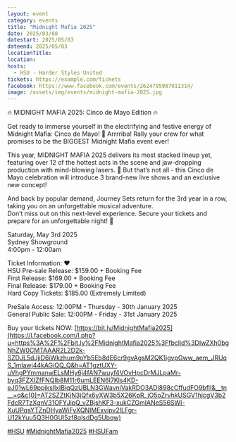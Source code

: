 ```yaml
---
layout: event
category: events
title: "Midnight Mafia 2025"
date: 2025/03/08
datestart: 2025/05/03
dateend: 2025/05/03
locationTitle:
location:
hosts:
  - HSU - Harder Styles United
tickets: https://example.com/tickets
facebook: https://www.facebook.com/events/2624795987911314/
image: /assets/img/events/midnight-mafia-2025.jpg
---
```


🔥 MIDNIGHT MAFIA 2025: Cinco de Mayo Edition 🔥

Get ready to immerse yourself in the electrifying and festive energy of Midnight Mafia: Cinco de Mayo! 🎉 Arrrriba! Rally your crew for what promises to be the BIGGEST Midnight Mafia event ever!

This year, MIDNIGHT MAFIA 2025 delivers its most stacked lineup yet, featuring over 12 of the hottest acts in the scene and jaw-dropping production with mind-blowing lasers. 🌟 But that’s not all - this Cinco de Mayo celebration will introduce 3 brand-new live shows and an exclusive new concept!

And back by popular demand, Journey Sets return for the 3rd year in a row, taking you on an unforgettable musical adventure.  
Don’t miss out on this next-level experience. Secure your tickets and prepare for an unforgettable night! 🚀

Saturday, May 3rd 2025  
Sydney Showground  
4:00pm - 12:00am

Ticket Information: ❤️  
HSU Pre-sale Release: $159.00 + Booking Fee  
First Release: $169.00 + Booking Fee  
Final Release: $179.00 + Booking Fee  
Hard Copy Tickets: $185.00 (Extremely Limited)

PreSale Access: 12:00PM - Thursday - 30th January 2025  
General Public Sale: 12:00PM - Friday - 31st January 2025

Buy your tickets NOW: [https://bit.ly/MidnightMafia2025](https://l.facebook.com/l.php?u=https%3A%2F%2Fbit.ly%2FMidnightMafia2025%3Ffbclid%3DIwZXh0bgNhZW0CMTAAAR2L2D2k-SZDJL5dJjiD6iWkzhum9oYb5Eb8dE6cr9gvAgsM2QK1igvpGww_aem_JRUqS_1mlawj44kAGiQQ_Q&h=AT1gztUXY-uVhgPYmmanwELsMHy6j4fAN7wuyf4VOvHpcDrMJLpaMr-byq3FZXIZfFNQIb8M11r6umLEEN6I7Kls4KD-eJ01wL69ppjksllxIBiqQzUBLN3GWavniVakRDO3ADi898cCffudFO9bflI&__tn__=q&c[0]=AT2SZZtKjN3jQfx6yXW3b5X26KpR_jO5oZrvhkUSGV1hjcgV3b2FdcR7TzXgnV31OFYJipQ_vZBjshKF3-xukCZGmIANeS56SWl-XuUPqsYTZnDHyaWiFyXQNlMExvipv2ILFgr-U12kYuu5Q3H0GUl5zf8qlsdDg5Ubqw)

[#HSU](https://www.facebook.com/hashtag/hsu?__eep__=6&__cft__[0]=AZVopx2np9E9Lj2VeEMURyYfE4S6x-PHmY4g51u5k7S7ZpeffMsapAactxH4C_OuMfvggkI-XlNVBvujTBILDvqo6SIh6uvG1SDo_RFEQbpNnZ8X7ER-F_qFbKIbOIPM-_qQdj_jgAJNWQBes1-b8bxT&__tn__=q) [#MidnightMafia2025](https://www.facebook.com/hashtag/midnightmafia2025?__eep__=6&__cft__[0]=AZVopx2np9E9Lj2VeEMURyYfE4S6x-PHmY4g51u5k7S7ZpeffMsapAactxH4C_OuMfvggkI-XlNVBvujTBILDvqo6SIh6uvG1SDo_RFEQbpNnZ8X7ER-F_qFbKIbOIPM-_qQdj_jgAJNWQBes1-b8bxT&__tn__=q) [#HSUFam](https://www.facebook.com/hashtag/hsufam?__eep__=6&__cft__[0]=AZVopx2np9E9Lj2VeEMURyYfE4S6x-PHmY4g51u5k7S7ZpeffMsapAactxH4C_OuMfvggkI-XlNVBvujTBILDvqo6SIh6uvG1SDo_RFEQbpNnZ8X7ER-F_qFbKIbOIPM-_qQdj_jgAJNWQBes1-b8bxT&__tn__=q)
